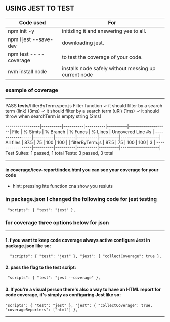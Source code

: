 ## **USING JEST TO TEST**

| Code used              | For                                     |
| ---------------------- | --------------------------------------- |
| npm init -y            | initizling it and answering yes to all. |
| npm i jest --save-dev  | downloading jest.                       |
| npm test -- --coverage | to test the coverage of your code.      |
|nvm install node        |installs node safely without messing up current node|
### example of coverage
________
 PASS  __tests__/filterByTerm.spec.js
  Filter function
    ✓ it should filter by a search term (link) (3ms)
    ✓ it should filter by a search term (uRl) (1ms)
    ✓ it should throw when searchTerm is empty string (2ms)

-----------------|----------|----------|----------|----------|-------------------|
File             |  % Stmts | % Branch |  % Funcs |  % Lines | Uncovered Line #s |
-----------------|----------|----------|----------|----------|-------------------|
All files        |     87.5 |       75 |      100 |      100 |                   |
 filterByTerm.js |     87.5 |       75 |      100 |      100 |                 3 |
-----------------|----------|----------|----------|----------|-------------------|
Test Suites: 1 passed, 1 total
Tests:       3 passed, 3 total
________
#### in coverage/icov-report/index.html you can see your coverage for your code
- hint:  pressing hte function cna show you resluts

### in package.json I changed the following code for jest testing

` "scripts": {
    "test": "jest"
  },`

### for coverage three options below for json


---

#### 1. f you want to keep code coverage always active configure Jest in **package.json** like so:

`  "scripts": {
    "test": "jest"
  },
  "jest": {
    "collectCoverage": true
  },`

#### 2. pass the flag to the test script:

` "scripts": {
    "test": "jest --coverage"
  },`

#### 3. If you're a visual person there's also a way to have an **HTML report for code coverage**, it's simply as configuring Jest like so:

`"scripts": {
    "test": "jest"
  },
  "jest": {
    "collectCoverage": true,
    "coverageReporters": ["html"]
  },`

---
